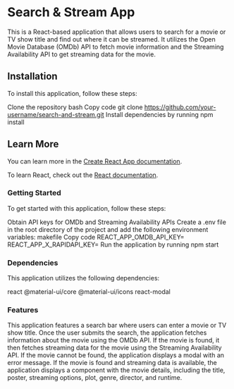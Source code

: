 # Search & Stream App

This is a React-based application that allows users to search for a movie or TV show title and find out where it can be streamed. It utilizes the Open Movie Database (OMDb) API to fetch movie information and the Streaming Availability API to get streaming data for the movie.

## Installation

To install this application, follow these steps:

Clone the repository
bash
Copy code
git clone https://github.com/your-username/search-and-stream.git
Install dependencies by running npm install

## Learn More

You can learn more in the [Create React App documentation](https://facebook.github.io/create-react-app/docs/getting-started).

To learn React, check out the [React documentation](https://reactjs.org/).

### Getting Started

To get started with this application, follow these steps:

Obtain API keys for OMDb and Streaming Availability APIs
Create a .env file in the root directory of the project and add the following environment variables:
makefile
Copy code
REACT_APP_OMDB_API_KEY=<your OMDb API key>
REACT_APP_X_RAPIDAPI_KEY=<your Streaming Availability API key>
Run the application by running npm start

### Dependencies

This application utilizes the following dependencies:

react
@material-ui/core
@material-ui/icons
react-modal

### Features
This application features a search bar where users can enter a movie or TV show title. Once the user submits the search, the application fetches information about the movie using the OMDb API. If the movie is found, it then fetches streaming data for the movie using the Streaming Availability API. If the movie cannot be found, the application displays a modal with an error message. If the movie is found and streaming data is available, the application displays a component with the movie details, including the title, poster, streaming options, plot, genre, director, and runtime.


